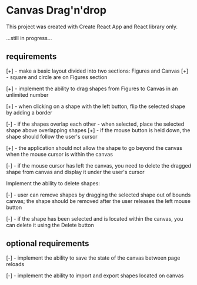 # Canvas Drag'n'drop

This project was created with Create React App and React library only.

...still in progress...

## requirements

[+] - make a basic layout divided into two sections: Figures and Canvas
[+] - square and circle are on Figures section

[+] - implement the ability to drag shapes from Figures to Canvas in an unlimited number

[+] - when clicking on a shape with the left button, flip the selected shape by adding a border

[-] - if the shapes overlap each other - when selected, place the selected shape above overlapping shapes
[+] - if the mouse button is held down, the shape should follow the user's cursor

[+] - the application should not allow the shape to go beyond the canvas when the mouse cursor is within the canvas

[-] - if the mouse cursor has left the canvas, you need to delete the dragged shape from canvas and display it under the user's cursor

Implement the ability to delete shapes:

[-] - user can remove shapes by dragging the selected shape out of bounds canvas; the shape should be removed after the user releases the left mouse button

[-] - if the shape has been selected and is located within the canvas, you can delete it using the Delete button

## optional requirements

[-] - implement the ability to save the state of the canvas between page reloads

[-] - implement the ability to import and export shapes located on canvas
